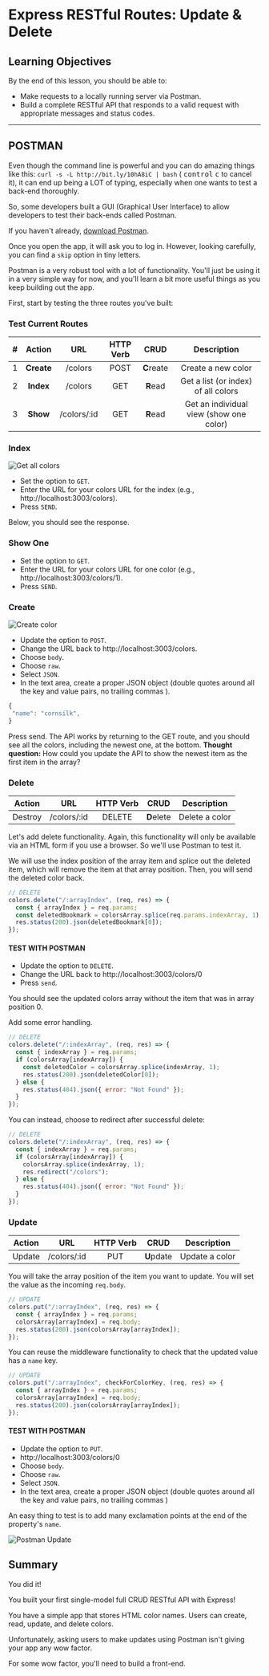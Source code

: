 # Express RESTful Routes: Update & Delete

## Learning Objectives

By the end of this lesson, you should be able to:

- Make requests to a locally running server via Postman.
- Build a complete RESTful API that responds to a valid request with appropriate messages and status codes.

---

## POSTMAN

Even though the command line is powerful and you can do amazing things like this: `curl -s -L http://bit.ly/10hA8iC | bash` ( <kbd>control</kbd> <kbd>c</kbd> to cancel it), it can end up being a LOT of typing, especially when one wants to test a back-end thoroughly.

So, some developers built a GUI (Graphical User Interface) to allow developers to test their back-ends called Postman.

If you haven't already, [download Postman](https://www.postman.com/downloads/).

Once you open the app, it will ask you to log in. However, looking carefully, you can find a `skip` option in tiny letters.

Postman is a very robust tool with a lot of functionality. You'll just be using it in a very simple way for now, and you'll learn a bit more useful things as you keep building out the app.

First, start by testing the three routes you've built:

### Test Current Routes

|  #  |   Action   |     URL     | HTTP Verb |    CRUD    |               Description               |
| :-: | :--------: | :---------: | :-------: | :--------: | :-------------------------------------: |
|  1  | **Create** |   /colors   |   POST    | **C**reate |           Create a new color            |
|  2  | **Index**  |   /colors   |    GET    |  **R**ead  |   Get a list (or index) of all colors   |
|  3  |  **Show**  | /colors/:id |    GET    |  **R**ead  | Get an individual view (show one color) |

### Index

![Get all colors](./assets/postman-index.png)

- Set the option to `GET`.
- Enter the URL for your colors URL for the index (e.g., http://localhost:3003/colors).
- Press `SEND`.

Below, you should see the response.

### Show One

- Set the option to `GET`.
- Enter the URL for your colors URL for one color (e.g., http://localhost:3003/colors/1).
- Press `SEND`.

### Create

![Create color](./assets/postman-create.png)

- Update the option to `POST`.
- Change the URL back to http://localhost:3003/colors.
- Choose `body`.
- Choose `raw`.
- Select `JSON`.
- In the text area, create a proper JSON object (double quotes around all the key and value pairs, no trailing commas ).

```js
{
 "name": "cornsilk",
}
```

Press send. The API works by returning to the GET route, and you should see all the colors, including the newest one, at the bottom. **Thought question:** How could you update the API to show the newest item as the first item in the array?

### Delete

| Action  |     URL     | HTTP Verb |    CRUD    |  Description   |
| :-----: | :---------: | :-------: | :--------: | :------------: |
| Destroy | /colors/:id |  DELETE   | **D**elete | Delete a color |

Let's add delete functionality. Again, this functionality will only be available via an HTML form if you use a browser. So we'll use Postman to test it.

We will use the index position of the array item and splice out the deleted item, which will remove the item at that array position. Then, you will send the deleted color back.

```js
// DELETE
colors.delete("/:arrayIndex", (req, res) => {
  const { arrayIndex } = req.params;
  const deletedBookmark = colorsArray.splice(req.params.indexArray, 1);
  res.status(200).json(deletedBookmark[0]);
});
```

#### TEST WITH POSTMAN

- Update the option to `DELETE`.
- Change the URL back to http://localhost:3003/colors/0
- Press `send`.

You should see the updated colors array without the item that was in array position 0.

Add some error handling.

```js
// DELETE
colors.delete("/:indexArray", (req, res) => {
  const { indexArray } = req.params;
  if (colorsArray[indexArray]) {
    const deletedColor = colorsArray.splice(indexArray, 1);
    res.status(200).json(deletedColor[0]);
  } else {
    res.status(404).json({ error: "Not Found" });
  }
});
```

You can instead, choose to redirect after successful delete:

```js
// DELETE
colors.delete("/:indexArray", (req, res) => {
  const { indexArray } = req.params;
  if (colorsArray[indexArray]) {
    colorsArray.splice(indexArray, 1);
    res.redirect("/colors");
  } else {
    res.status(404).json({ error: "Not Found" });
  }
});
```

### Update

| Action |     URL     | HTTP Verb |    CRUD    |  Description   |
| :----: | :---------: | :-------: | :--------: | :------------: |
| Update | /colors/:id |    PUT    | **U**pdate | Update a color |

You will take the array position of the item you want to update. You will set the value as the incoming `req.body`.

```js
// UPDATE
colors.put("/:arrayIndex", (req, res) => {
  const { arrayIndex } = req.params;
  colorsArray[arrayIndex] = req.body;
  res.status(200).json(colorsArray[arrayIndex]);
});
```

You can reuse the middleware functionality to check that the updated value has a `name` key.

```js
// UPDATE
colors.put("/:arrayIndex", checkForColorKey, (req, res) => {
  const { arrayIndex } = req.params;
  colorsArray[arrayIndex] = req.body;
  res.status(200).json(colorsArray[arrayIndex]);
});
```

#### TEST WITH POSTMAN

- Update the option to `PUT`.
- http://localhost:3003/colors/0
- Choose `body`.
- Choose `raw`.
- Select `JSON`.
- In the text area, create a proper JSON object (double quotes around all the key and value pairs, no trailing commas )

An easy thing to test is to add many exclamation points at the end of the property's `name`.

![Postman Update](./assets/postman-update.png)

## Summary

You did it!

You built your first single-model full CRUD RESTful API with Express!

You have a simple app that stores HTML color names. Users can create, read, update, and delete colors.

Unfortunately, asking users to make updates using Postman isn't giving your app any wow factor.

For some wow factor, you'll need to build a front-end.
